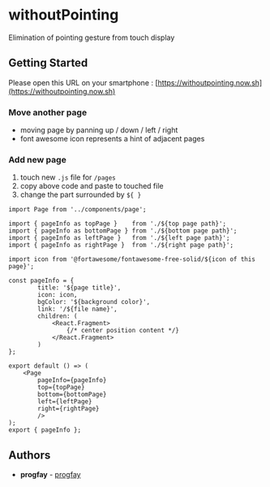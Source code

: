 # withoutPointing

Elimination of pointing gesture from touch display

## Getting Started

Please open this URL on your smartphone : [https://withoutpointing.now.sh](https://withoutpointing.now.sh)

### Move another page

- moving page by panning up / down / left / right
- font awesome icon represents a hint of adjacent pages

### Add new page

1. touch new `.js` file for `/pages`
2. copy above code and paste to touched file
3. change the part surrounded by `${ }`

```react
import Page from '../components/page';

import { pageInfo as topPage }    from './${top page path}';
import { pageInfo as bottomPage } from './${bottom page path}';
import { pageInfo as leftPage }   from './${left page path}';
import { pageInfo as rightPage }  from './${right page path}';

import icon from '@fortawesome/fontawesome-free-solid/${icon of this page}';

const pageInfo = {
        title: '${page title}',
        icon: icon,
        bgColor: '${background color}',
        link: '/${file name}',
        children: (
            <React.Fragment>
                {/* center position content */}
            </React.Fragment>
        )
};

export default () => (
    <Page
        pageInfo={pageInfo}
        top={topPage}
        bottom={bottomPage}
        left={leftPage}
        right={rightPage}
        />
);
export { pageInfo };
```

## Authors

* **progfay** - [progfay](https://github.com/progfay)
